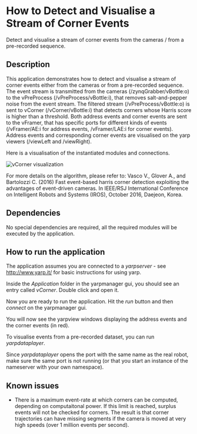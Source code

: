 # How to Detect and Visualise a Stream of Corner Events

Detect and visualise a stream of corner events from the cameras / from a pre-recorded sequence.

## Description

This application demonstrates how to detect and visualise a stream of corner events either from the cameras or from a pre-recorded sequence. 
The event stream is transmitted from the cameras (/zynqGrabber/vBottle:o) to the vPreProcess (/vPreProcess/vBottle:i), that removes salt-and-pepper noise from the event stream. The filtered stream (/vPreProcess/vBottle:o) is sent to vCorner (/vCorner/vBottle:i) that detects corners whose Harris score is higher than a threshold. Both address events and corner events are sent to the vFramer, that has specific ports for different kinds of events (/vFramer/AE:i for address events, /vFramer/LAE:i for corner events). Address events and corresponding corner events are visualised on the yarp viewers (/viewLeft and /viewRight).

Here is a visualisation of the instantiated modules and connections.

![vCorner visualization](http://robotology.github.io/event-driven/doxygen/images/vCorner.png)

For more details on the algorithm, please refer to: Vasco V., Glover A., and Bartolozzi C. (2016) Fast event-based harris corner detection exploiting the advantages of event-driven cameras. In IEEE/RSJ International Conference on Intelligent Robots and Systems (IROS), October 2016, Daejeon, Korea.

## Dependencies

No special dependencies are required, all the required modules will be executed by the application. 

## How to run the application

The application assumes you are connected to a *yarpserver* - see http://www.yarp.it/ for basic instructions for using yarp.

Inside the *Application* folder in the yarpmanager gui, you should see an entry called *vCorner*. Double click and open it.

Now you are ready to run the application. Hit the *run* button and then *connect* on the yarpmanager gui.

You will now see the yarpview windows displaying the address events and the corner events (in red).

To visualise events from a pre-recorded dataset, you can run *yarpdataplayer*.

Since *yarpdataplayer* opens the port with the same name as the real robot, make sure the same port is not running (or that you start an instance of the nameserver with your own namespace).

## Known issues

* There is a maximum event-rate at which corners can be computed, depending on computaitonal power. If this limit is reached, surplus events will not be checked for corners. The result is that corner trajectories can have missing segments if the camera is moved at very high speeds (over 1 million events per second).

